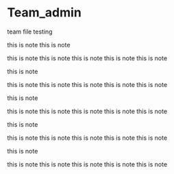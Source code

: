 # Team_admin
team file testing

this is note
this is note

this is note
this is note
this is note
this is note
this is note


this is note

this is note
this is note
this is note
this is note
this is note

this is note

this is note
this is note
this is note
this is note
this is note

this is note

this is note
this is note
this is note
this is note
this is note

this is note

this is note
this is note
this is note
this is note
this is note
